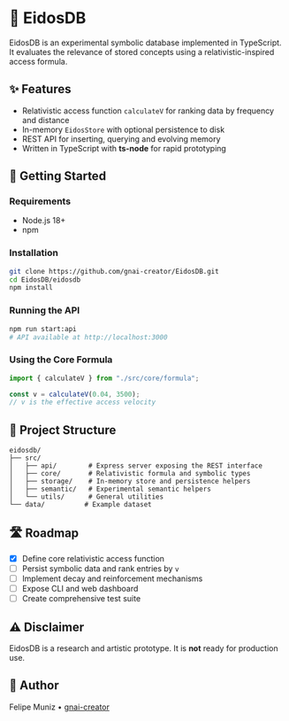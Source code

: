 # 🧬 EidosDB

EidosDB is an experimental symbolic database implemented in TypeScript. It evaluates the relevance of stored concepts using a relativistic-inspired access formula.

## ✨ Features

- Relativistic access function `calculateV` for ranking data by frequency and distance
- In-memory `EidosStore` with optional persistence to disk
- REST API for inserting, querying and evolving memory
- Written in TypeScript with **ts-node** for rapid prototyping

## 🚀 Getting Started

### Requirements

- Node.js 18+
- npm

### Installation

```bash
git clone https://github.com/gnai-creator/EidosDB.git
cd EidosDB/eidosdb
npm install
```

### Running the API

```bash
npm run start:api
# API available at http://localhost:3000
```

### Using the Core Formula

```ts
import { calculateV } from "./src/core/formula";

const v = calculateV(0.04, 3500);
// v is the effective access velocity
```

## 📁 Project Structure

```
eidosdb/
├── src/
│   ├── api/        # Express server exposing the REST interface
│   ├── core/       # Relativistic formula and symbolic types
│   ├── storage/    # In-memory store and persistence helpers
│   ├── semantic/   # Experimental semantic helpers
│   └── utils/      # General utilities
└── data/          # Example dataset
```

## 🛣️ Roadmap

- [x] Define core relativistic access function
- [ ] Persist symbolic data and rank entries by `v`
- [ ] Implement decay and reinforcement mechanisms
- [ ] Expose CLI and web dashboard
- [ ] Create comprehensive test suite

## ⚠️ Disclaimer

EidosDB is a research and artistic prototype. It is **not** ready for production use.

## 🧠 Author

Felipe Muniz • [gnai-creator](https://github.com/gnai-creator)

